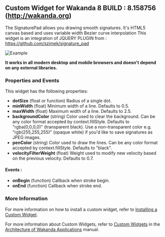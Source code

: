 ## Custom Widget for Wakanda 8 BUILD : 8.158756 (http://wakanda.org)

The SignaturePad allows you drawing smooth signatures. It's HTML5 canvas based and uses variable width Bezier curve interpolation
This widget is an integration of JQUERY PLUGIN from : https://github.com/szimek/signature_pad


![Example](https://f.cloud.github.com/assets/9873/268046/9ced3454-8efc-11e2-816e-a9b170a51004.png)


**It works in all modern desktop and mobile browsers and doesn't depend on any external libraries.**

### Properties and Events

This widget has the following properties:
* __dotSize__
(float or function) Radius of a single dot.
* __minWidth__
(float) Minimum width of a line. Defaults to 0.5.
* __maxWidth__
(float) Maximum width of a line. Defaults to 2.5.
* __backgroundColor__
(string) Color used to clear the background. Can be any color format accepted by context.fillStyle. Defaults to "rgba(0,0,0,0)" (transparent black). Use a non-transparent color e.g. "rgb(255,255,255)" (opaque white) if you'd like to save signatures as JPEG images.
* __penColor__
(string) Color used to draw the lines. Can be any color format accepted by context.fillStyle. Defaults to "black".
* __velocityFilterWeight__
(float) Weight used to modify new velocity based on the previous velocity. Defaults to 0.7.


#### Events :
* __onBegin__
(function) Callback when stroke begin.
* __onEnd__
(function) Callback when stroke end.




### More Information
For more information on how to install a custom widget, refer to [Installing a Custom Widget](http://doc.wakanda.org/WakandaStudio0/help/Title/en/page3869.html#1027761).

For more information about Custom Widgets, refer to [Custom Widgets](http://doc.wakanda.org/Wakanda0.v5/help/Title/en/page3863.html "Custom Widgets") in the [Architecture of Wakanda Applications](http://doc.wakanda.org/Wakanda0.v5/help/Title/en/page3844.html "Architecture of Wakanda Applications") manual.
